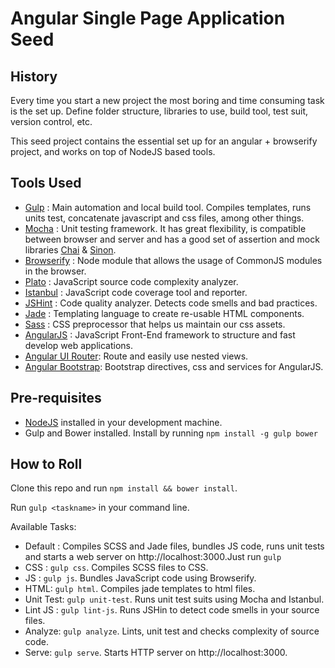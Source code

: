 Angular Single Page Application Seed
====================================

History
-------

Every time you start a new project the most boring and time consuming task is the set up. Define folder
structure, libraries to use, build tool, test suit, version control, etc.

This seed project contains the essential set up for an angular + browserify project, and works on top of NodeJS based tools.

Tools Used
----------

+ [Gulp](http://gulpjs.com/) : Main automation and local build tool. Compiles templates, runs units test, concatenate javascript and css files, among other things.
+ [Mocha](http://mochajs.org/) : Unit testing framework. It has great flexibility, is compatible between browser and server and has a good set of assertion and mock libraries [Chai](http://chaijs.com/) & [Sinon](http://sinonjs.org/).
+ [Browserify](http://browserify.org/) : Node module that allows the usage of CommonJS modules in the browser.
+ [Plato](https://github.com/es-analysis/plato) : JavaScript source code complexity analyzer.
+ [Istanbul](http://gotwarlost.github.io/istanbul/) : JavaScript code coverage tool and reporter.
+ [JSHint](http://jshint.com/) : Code quality analyzer. Detects code smells and bad practices.
+ [Jade](http://jade-lang.com/) : Templating language to create re-usable HTML components.
+ [Sass](http://sass-lang.com/) : CSS preprocessor that helps us maintain our css assets.
+ [AngularJS](https://angularjs.org/) : JavaScript Front-End framework to structure and fast develop web applications.
+ [Angular UI Router](http://angular-ui.github.io/ui-router/site/#/api/ui.router): Route and easily use nested views.
+ [Angular Bootstrap](http://angular-ui.github.io/bootstrap/): Bootstrap directives, css and services for AngularJS.


Pre-requisites
--------------
+ [NodeJS](http://nodejs.org/) installed in your development machine.
+ Gulp and Bower installed. Install by running `npm install -g gulp bower`

How to Roll
-----------
Clone this repo and run `npm install && bower install`.

Run `gulp <taskname>` in your command line.

Available Tasks:
* Default : Compiles SCSS and Jade files, bundles JS code, runs unit tests and starts a web server on http://localhost:3000.Just run `gulp`
* CSS : `gulp css`. Compiles SCSS files to CSS.
* JS : `gulp js`. Bundles JavaScript code using Browserify.
* HTML: `gulp html`. Compiles jade templates to html files.
* Unit Test: `gulp unit-test`. Runs unit test suits using Mocha and Istanbul.
* Lint JS : `gulp lint-js`. Runs JSHin to detect code smells in your source files.
* Analyze: `gulp analyze`. Lints, unit test and checks complexity of source code.
* Serve: `gulp serve`. Starts HTTP server on http://localhost:3000.

